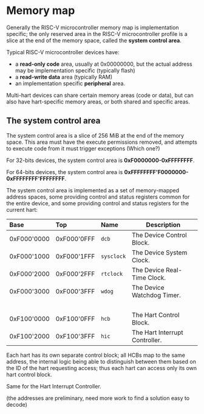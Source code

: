 # Memory map

Generally the RISC-V microcontroller memory map is implementation specific; the only reserved area 
in the RISC-V microcontroller profile is a slice at the end of the memory space, called the 
**system control area**. 

Typical RISC-V microcontroller devices have:

- a **read-only code** area, usually at 0x00000000, but the actual address may be implementation 
specific (typically flash)
- a **read-write data** area (typically RAM)
- an implementation specific **peripheral** area.

Multi-hart devices can share certain memory areas (code or data), but can also have hart-specific 
memory areas, or both shared and specific areas.

## The system control area

The system control area is a slice of 256 MiB at the end of the memory space. This area 
must have the execute permissions removed, and attempts to execute code from it must trigger 
exceptions (Which one?)

For 32-bits devices, the system control area is **0xF0000000-0xFFFFFFFF**.

For 64-bits devices, the system control area is **0xFFFFFFFF'F0000000-0xFFFFFFFF'FFFFFFFF**.

The system control area is implemented as a set of memory-mapped address spaces, some providing control and status registers common for the entire 
device, and some providing control and status registers for the current hart:

| Base | Top | Name | Description |
|:-----|:----|:-----|-------------|
| 0xF000'0000 | 0xF000'0FFF | `dcb` | The Device Control Block. |
| 0xF000'1000 | 0xF000'1FFF | `sysclock` | The Device System Clock. |
| 0xF000'2000 | 0xF000'2FFF | `rtclock` | The Device Real-Time Clock. |
| 0xF000'3000 | 0xF000'3FFF | `wdog` | The Device Watchdog Timer. |
| | | | |
| 0xF100'0000 | 0xF100'0FFF | `hcb` | The Hart Control Block. |
| 0xF100'2000 | 0xF100'3FFF | `hic` | The Hart Interrupt Controller. |

Each hart has its own separate control block; all HCBs map to the same address, the internal 
logic being able to distinguish between them based on the ID of the hart requesting access;
thus each hart can access only its own hart control block. 

Same for the Hart Interrupt Controller.

(the addresses are preliminary, need more work to find a solution easy to decode)
